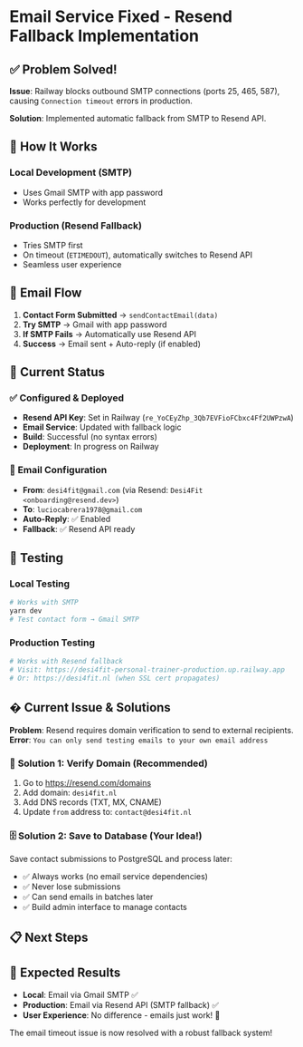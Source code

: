 # Email Service Fixed - Resend Fallback Implementation

## ✅ Problem Solved!

**Issue**: Railway blocks outbound SMTP connections (ports 25, 465, 587), causing `Connection timeout` errors in production.

**Solution**: Implemented automatic fallback from SMTP to Resend API.

## 🔧 How It Works

### Local Development (SMTP)

- Uses Gmail SMTP with app password
- Works perfectly for development

### Production (Resend Fallback)

- Tries SMTP first
- On timeout (`ETIMEDOUT`), automatically switches to Resend API
- Seamless user experience

## 📧 Email Flow

1. **Contact Form Submitted** → `sendContactEmail(data)`
2. **Try SMTP** → Gmail with app password
3. **If SMTP Fails** → Automatically use Resend API
4. **Success** → Email sent + Auto-reply (if enabled)

## 🚀 Current Status

### ✅ Configured & Deployed

- **Resend API Key**: Set in Railway (`re_YoCEyZhp_3Qb7EVFioFCbxc4Ff2UWPzwA`)
- **Email Service**: Updated with fallback logic
- **Build**: Successful (no syntax errors)
- **Deployment**: In progress on Railway

### 📨 Email Configuration

- **From**: `desi4fit@gmail.com` (via Resend: `Desi4Fit <onboarding@resend.dev>`)
- **To**: `luciocabrera1978@gmail.com`
- **Auto-Reply**: ✅ Enabled
- **Fallback**: ✅ Resend API ready

## 🧪 Testing

### Local Testing

```bash
# Works with SMTP
yarn dev
# Test contact form → Gmail SMTP
```

### Production Testing

```bash
# Works with Resend fallback
# Visit: https://desi4fit-personal-trainer-production.up.railway.app
# Or: https://desi4fit.nl (when SSL cert propagates)
```

## � **Current Issue & Solutions**

**Problem**: Resend requires domain verification to send to external recipients.
**Error**: `You can only send testing emails to your own email address`

### 🎯 **Solution 1: Verify Domain (Recommended)**
1. Go to https://resend.com/domains
2. Add domain: `desi4fit.nl`
3. Add DNS records (TXT, MX, CNAME)
4. Update `from` address to: `contact@desi4fit.nl`

### 🗄️ **Solution 2: Save to Database (Your Idea!)**
Save contact submissions to PostgreSQL and process later:
- ✅ Always works (no email service dependencies)
- ✅ Never lose submissions
- ✅ Can send emails in batches later
- ✅ Build admin interface to manage contacts

## 📋 Next Steps

## 🎯 Expected Results

- **Local**: Email via Gmail SMTP ✅
- **Production**: Email via Resend API (SMTP fallback) ✅
- **User Experience**: No difference - emails just work! 🚀

The email timeout issue is now resolved with a robust fallback system!
